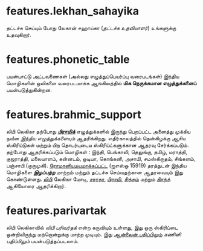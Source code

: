 # features.lekhan_sahayika

தட்டச்சு செய்யும் போது லேகான் சஹாய்கா (_தட்டச்சு உதவியாளர்_) உங்களுக்கு உதவுகிறார்.

# features.phonetic_table

பயன்பாட்டு அட்டவணைகள் (அல்லது எழுத்துப்பெயர்ப்பு வரைபடங்கள்) இந்திய மொழிகளின் ஒலிகளை வரைபடமாக்க ஆங்கிலத்தில் **மிக நெருக்கமான எழுத்துக்களைப்** பயன்படுத்துகின்றன.

# features.brahmic_support

லிபி லெகிகா தற்போது **_[பிராமிக்](links:/langs/Brahmic)_** எழுத்துக்களில் இருந்து பெறப்பட்ட அனைத்து முக்கிய நவீன _இந்திய எழுத்துக்களையும்_ ஆதரிக்கிறது. எதிர்காலத்தில் தென்கிழக்கு ஆசிய ஸ்கிரிப்டுகள் மற்றும் பிற தொடர்புடைய ஸ்கிரிப்ட்களுக்கான ஆதரவு சேர்க்கப்படும்.  
தற்போது ஆதரிக்கப்படும் மொழிகள் : இந்தி, பெங்காலி, தெலுங்கு, தமிழ், மராத்தி, குஜராத்தி, மலையாளம், கன்னடம், ஒடியா, கொங்கனி, அசாமி, சமஸ்கிருதம், சிங்களம், பஞ்சாபி (குருமுகி). [ரோமானியமயமாக்கப்பட்ட](links:/langs/Romanized) (ஐஎஸ்ஓ 15919) தரத்துடன் இந்திய மொழிகளை **_இழப்பற்ற_** மாற்றம் மற்றும் தட்டச்சு செய்வதற்கான ஆதரவையும் இது கொண்டுள்ளது. [லிபி](links:/langs/Modi) லேகிகா மோடி, [சாரதா](links:/langs/Sharada), [பிராமி](links:/langs/Brahmi), [சித்தம்](links:/langs/Siddham) மற்றும் [கிரந்த்](links:/langs/Granth) ஆகியோரை ஆதரிக்கிறார்.

# features.parivartak

லிபி லெகிகாவில் _லிபி பரிவர்தக்_ என்ற கருவியும் உள்ளது, இது ஒரு ஸ்கிரிப்டை ஒன்றிலிருந்து மற்றொன்றுக்கு மாற்ற முடியும். இது [ஆன்லைன் பதிப்பிலும்](links:/mukhya/web_app) _கணினி பதிப்பிலும்_ பயன்படுத்தப்படலாம்.
